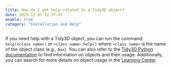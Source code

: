 ```yaml
---
title: How do I get help related to a Tidy3D object?
date: 2023-12-03 12:37:47
enable: true
category: "Installation and Help"
---
```

If you need help with a Tidy3D object, you can run the command: `help(<class name>)`&nbsp;or&nbsp;`<class name>.help()` where `<class name>`&nbsp;is the name of the object class (e.g., `Box`). You can also refer to the [Tidy3D Python documentation](https://docs.flexcompute.com/projects/tidy3d/en/latest/index.html) to find information on objects and their usage. Additionally, you can search for more details on object usage in the [Learning Center](https://www.flexcompute.com/tidy3d/learning-center/).
